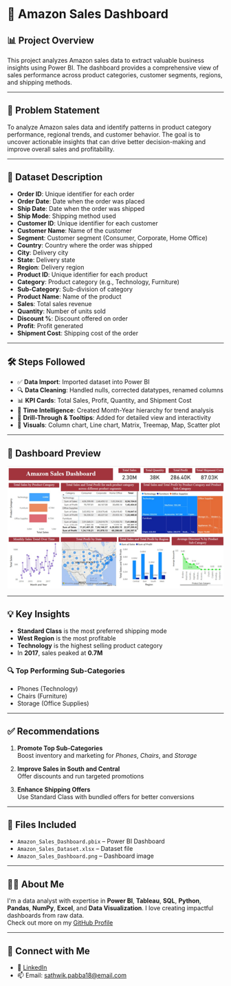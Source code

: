 # 🛒 Amazon Sales Dashboard

## 📊 Project Overview

This project analyzes Amazon sales data to extract valuable business insights using Power BI. The dashboard provides a comprehensive view of sales performance across product categories, customer segments, regions, and shipping methods.

---

## 🧩 Problem Statement

To analyze Amazon sales data and identify patterns in product category performance, regional trends, and customer behavior. The goal is to uncover actionable insights that can drive better decision-making and improve overall sales and profitability.

---

## 📁 Dataset Description

- **Order ID**: Unique identifier for each order  
- **Order Date**: Date when the order was placed  
- **Ship Date**: Date when the order was shipped  
- **Ship Mode**: Shipping method used  
- **Customer ID**: Unique identifier for each customer  
- **Customer Name**: Name of the customer  
- **Segment**: Customer segment (Consumer, Corporate, Home Office)  
- **Country**: Country where the order was shipped  
- **City**: Delivery city  
- **State**: Delivery state  
- **Region**: Delivery region  
- **Product ID**: Unique identifier for each product  
- **Category**: Product category (e.g., Technology, Furniture)  
- **Sub-Category**: Sub-division of category  
- **Product Name**: Name of the product  
- **Sales**: Total sales revenue  
- **Quantity**: Number of units sold  
- **Discount %**: Discount offered on order  
- **Profit**: Profit generated  
- **Shipment Cost**: Shipping cost of the order  

---

## 🛠️ Steps Followed

- ✅ **Data Import**: Imported dataset into Power BI  
- 🔍 **Data Cleaning**: Handled nulls, corrected datatypes, renamed columns  
- 📊 **KPI Cards**: Total Sales, Profit, Quantity, and Shipment Cost  
- 📅 **Time Intelligence**: Created Month-Year hierarchy for trend analysis  
- 📌 **Drill-Through & Tooltips**: Added for detailed view and interactivity  
- 🎨 **Visuals**: Column chart, Line chart, Matrix, Treemap, Map, Scatter plot  

---

## 📸 Dashboard Preview

![Dashboard Screenshot](https://github.com/Sathwik-pabba/Amazon-Sales-Dashboard/blob/main/Amazon%20Sales.Dashboard.jpg)

---

## 💡 Key Insights

- **Standard Class** is the most preferred shipping mode  
- **West Region** is the most profitable  
- **Technology** is the highest selling product category  
- In **2017**, sales peaked at **0.7M**

### 🔍 Top Performing Sub-Categories

- Phones (Technology)  
- Chairs (Furniture)  
- Storage (Office Supplies)

---

## ✅ Recommendations

1. **Promote Top Sub-Categories**  
   Boost inventory and marketing for *Phones*, *Chairs*, and *Storage*

2. **Improve Sales in South and Central**  
   Offer discounts and run targeted promotions

3. **Enhance Shipping Offers**  
   Use Standard Class with bundled offers for better conversions

---

## 📁 Files Included

- `Amazon_Sales_Dashboard.pbix` – Power BI Dashboard  
- `Amazon_Sales_Dataset.xlsx` – Dataset file  
- `Amazon_Sales_Dashboard.png` – Dashboard image  

---

## 🙋‍♂️ About Me

I'm a data analyst with expertise in **Power BI**, **Tableau**, **SQL**, **Python**, **Pandas**, **NumPy**, **Excel**, and **Data Visualization**. I love creating impactful dashboards from raw data.  
Check out more on my [GitHub Profile](https://github.com/Sathwik-pabba)

---

## 🔗 Connect with Me

- 💼 [LinkedIn](https://linkedin.com/in/sathwikpabba)  
- 📫 Email: sathwik.pabba18@email.com
